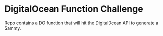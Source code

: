 # DigitalOcean Function Challenge

Repo contains a DO function that will hit the DigitalOcean API to generate a Sammy.
